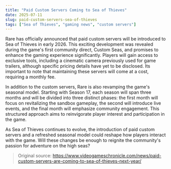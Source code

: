```yaml
---
title: "Paid Custom Servers Coming to Sea of Thieves"
date: 2025-07-11
slug: paid-custom-servers-sea-of-thieves
tags: ["Sea of Thieves", "gaming news", "custom servers"]
---
```


Rare has officially announced that paid custom servers will be introduced to Sea of Thieves in early 2026. This exciting development was revealed during the game's first community direct, Custom Seas, and promises to enhance the gaming experience significantly. Players will gain access to exclusive tools, including a cinematic camera previously used for game trailers, although specific pricing details have yet to be disclosed. Its important to note that maintaining these servers will come at a cost, requiring a monthly fee.

In addition to the custom servers, Rare is also revamping the game's seasonal model. Starting with Season 17, each season will span three months and will be divided into three distinct phases: the first month will focus on revitalizing the sandbox gameplay, the second will introduce live events, and the final month will emphasize community engagement. This structured approach aims to reinvigorate player interest and participation in the game.

As Sea of Thieves continues to evolve, the introduction of paid custom servers and a refreshed seasonal model could reshape how players interact with the game. Will these changes be enough to reignite the community's passion for adventure on the high seas?
> Original source: https://www.videogameschronicle.com/news/paid-custom-servers-are-coming-to-sea-of-thieves-next-year/